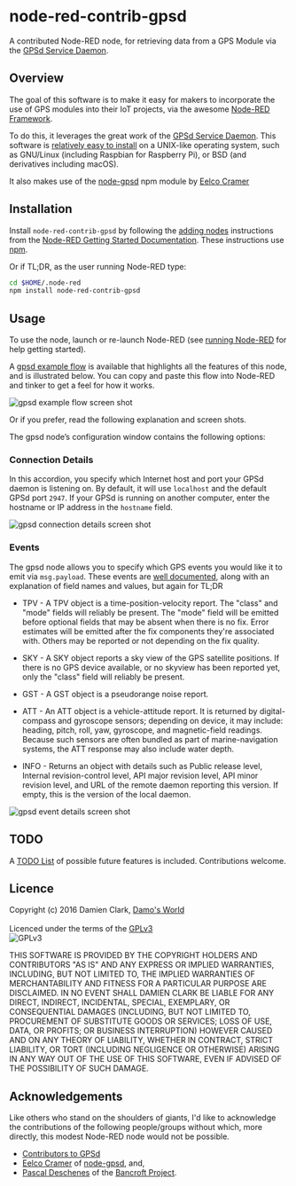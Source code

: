 # node-red-contrib-gpsd

A contributed Node-RED node, for retrieving data from a GPS Module via the
[GPSd Service Daemon](http://www.catb.org/gpsd/).

## Overview
The goal of this software is to make it easy for makers to incorporate the use
of GPS modules into their IoT projects, via the awesome
[Node-RED Framework](http://nodered.org/).

To do this, it leverages the great work of the
[GPSd Service Daemon](http://www.catb.org/gpsd/).  This software is
[relatively easy to install](http://www.catb.org/gpsd/installation.html) on a
UNIX-like operating system, such as GNU/Linux (including Raspbian for Raspberry
Pi), or BSD (and derivatives including macOS).

It also makes use of the [node-gpsd](https://github.com/eelcocramer/node-gpsd)
npm module by [Eelco Cramer](https://github.com/eelcocramer)

## Installation

Install `node-red-contrib-gpsd` by following the
[adding nodes](http://nodered.org/docs/getting-started/adding-nodes)
instructions from the
[Node-RED Getting Started Documentation](http://nodered.org/docs/getting-started/).
These instructions use [npm](https://www.npmjs.com/).

Or if TL;DR, as the user running Node-RED type:

```bash
cd $HOME/.node-red
npm install node-red-contrib-gpsd
```

## Usage

To use the node, launch or re-launch Node-RED (see
[running Node-RED](http://nodered.org/docs/getting-started/running.html) for
help getting started).

A [gpsd example flow](https://raw.githubusercontent.com/damoclark/node-red-contrib-gpsd/master/examples/node-red-contrib-gpsd-example-flow.json) is available
that highlights all the features of this node, and is illustrated below.  You
can copy and paste this flow into Node-RED and tinker to get a feel for how it
works.

![gpsd example flow screen shot](https://raw.githubusercontent.com/damoclark/node-red-contrib-gpsd/master/examples/node-red-contrib-gpsd-example-flow.png)

Or if you prefer, read the following explanation and screen shots.

The gpsd node&rsquo;s configuration window contains the following options:

### Connection Details

In this accordion, you specify which Internet host and port your GPSd daemon
is listening on.  By default, it will use `localhost` and the default GPSd
port `2947`.  If your GPSd is running on another computer, enter the hostname or
IP address in the `hostname` field.

![gpsd connection details screen shot](https://raw.githubusercontent.com/damoclark/node-red-contrib-gpsd/master/examples/node-red-contrib-gpsd-connection-details.png)

### Events

The gpsd node allows you to specify which GPS events you would like it to
emit via `msg.payload`.  These events are
[well documented](http://www.catb.org/gpsd/gpsd_json.html), along with an
explanation of field names and values, but again for TL;DR

* TPV - A TPV object is a time-position-velocity report. The "class" and "mode"
	fields will reliably be present. The "mode" field will be emitted before
	optional fields that may be absent when there is no fix. Error estimates will
	be emitted after the fix components they're associated with. Others may be
	reported or not depending on the fix quality.
	
* SKY - A SKY object reports a sky view of the GPS satellite positions. If there
	is no GPS device available, or no skyview has been reported yet, only the
	"class" field will reliably be present.
	
* GST - A GST object is a pseudorange noise report.

* ATT - An ATT object is a vehicle-attitude report. It is returned by
	digital-compass and gyroscope sensors; depending on device, it may include:
	heading, pitch, roll, yaw, gyroscope, and magnetic-field readings. Because
	such sensors are often bundled as part of marine-navigation systems, the ATT
	response may also include water depth.

* INFO - Returns an object with details such as Public release level, Internal
	revision-control level, API major revision level, API minor revision level,
	and URL of the remote daemon reporting this version. If empty, this is the
	version of the local daemon.

![gpsd event details screen shot](https://raw.githubusercontent.com/damoclark/node-red-contrib-gpsd/master/examples/node-red-contrib-gpsd-event-details.png)

## TODO

A [TODO List](blob/master/TODO.md) of possible future features is included.  Contributions
welcome.

## Licence
Copyright (c) 2016 Damien Clark, [Damo's World](https://damos.world)<br/> <br/>
Licenced under the terms of the
[GPLv3](https://www.gnu.org/licenses/gpl.txt)<br/>
![GPLv3](https://www.gnu.org/graphics/gplv3-127x51.png "GPLv3")

THIS SOFTWARE IS PROVIDED BY THE COPYRIGHT HOLDERS AND CONTRIBUTORS "AS IS" AND
ANY EXPRESS OR IMPLIED WARRANTIES, INCLUDING, BUT NOT LIMITED TO, THE IMPLIED
WARRANTIES OF MERCHANTABILITY AND FITNESS FOR A PARTICULAR PURPOSE ARE
DISCLAIMED. IN NO EVENT SHALL DAMIEN CLARK BE LIABLE FOR ANY DIRECT,
INDIRECT, INCIDENTAL, SPECIAL, EXEMPLARY, OR CONSEQUENTIAL DAMAGES (INCLUDING,
BUT NOT LIMITED TO, PROCUREMENT OF SUBSTITUTE GOODS OR SERVICES; LOSS OF USE,
DATA, OR PROFITS; OR BUSINESS INTERRUPTION) HOWEVER CAUSED AND ON ANY THEORY OF
LIABILITY, WHETHER IN CONTRACT, STRICT LIABILITY, OR TORT (INCLUDING NEGLIGENCE
OR OTHERWISE) ARISING IN ANY WAY OUT OF THE USE OF THIS SOFTWARE, EVEN IF
ADVISED OF THE POSSIBILITY OF SUCH DAMAGE.

## Acknowledgements

Like others who stand on the shoulders of giants, I'd like to acknowledge
the contributions of the following people/groups without which, more directly,
this modest Node-RED node would not be possible.

* [Contributors to GPSd](http://www.catb.org/gpsd/history.html)
* [Eelco Cramer](https://github.com/eelcocramer) of
[node-gpsd](https://github.com/eelcocramer/node-gpsd), and,
* [Pascal Deschenes](http://github.com/pdeschen) of the
[Bancroft Project](http://github.com/pdeschen/bancroft).

